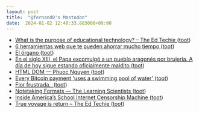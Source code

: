 ```yaml
---
layout: post
title:  "@fernand0's Mastodon"
date:  2024-01-02 12:40:33.883000+00:00
---
```

*  [What is the purpose of educational technology? – The Ed Techie ](https://blog.edtechie.net/edtech/what-is-the-purpose-of-educational-technology) ([toot](https://mastodon.social/@fernand0/111686400975518330))
*  [6 herramientas web que te pueden ahorrar mucho tiempo ](https://wwwhatsnew.com/2023/12/11/6-herramientas-web-que-te-pueden-ahorrar-mucho-tiempo) ([toot](https://mastodon.social/@fernand0/111686184586003843))
*  [El órgano ](https://www.flickr.com/photos/fernand0/53418890247) ([toot](https://mastodon.social/@fernand0/111686183631206425))
*  [En el siglo XIII, el Papa excomulgó a un pueblo aragonés por brujería. A día de hoy sigue estando oficialmente maldito ](https://www.xataka.com/magnet/siglo-xiii-papa-excomulgo-a-pueblo-aragones-brujeria-a-dia-hoy-sigue-estando-oficialmente-maldit) ([toot](https://mastodon.social/@fernand0/111685956797634099))
*  [HTML DOM — Phuoc Nguyen ](https://phuoc.ng/collection/html-dom) ([toot](https://mastodon.social/@fernand0/111685660895583229))
*  [Every Bitcoin payment 'uses a swimming pool of water' ](https://www.bbc.com/news/technology-6756420) ([toot](https://mastodon.social/@fernand0/111684026564442308))
*  [Flor frustrada.  ](https://avecesunafoto.wordpress.com/2024/01/01/flor-frustrada) ([toot](https://mastodon.social/@fernand0/111682146407809315))
*  [Notetaking Formats — The Learning Scientists ](https://www.learningscientists.org/blog/2023/12/) ([toot](https://mastodon.social/@fernand0/111682088059064383))
*  [Inside America’s School Internet Censorship Machine  ](https://www.wired.com/story/inside-americas-school-internet-censorship-machine/) ([toot](https://mastodon.social/@fernand0/111681940847937960))
*  [True voyage is return – The Ed Techie ](https://blog.edtechie.net/ai/true-voyage-is-return) ([toot](https://mastodon.social/@fernand0/111681664065963490))
